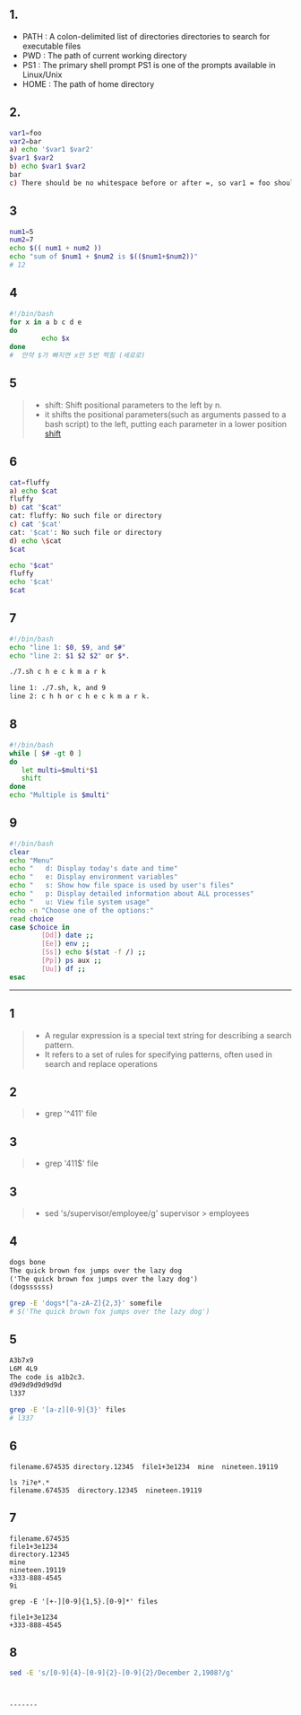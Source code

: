 ## 1.
- PATH : A colon-delimited list of directories
        directories to search for executable files
- PWD : The path of current working directory 
- PS1 : The primary shell prompt
        PS1 is one of the prompts available in Linux/Unix
- HOME : The path of home directory

## 2.
```bash
var1=foo
var2=bar
a) echo '$var1 $var2' 
$var1 $var2
b) echo $var1 $var2
bar
c) There should be no whitespace before or after =, so var1 = foo should be changed to var1=foo
```

## 3
```bash
num1=5
num2=7
echo $(( num1 + num2 ))
echo "sum of $num1 + $num2 is $(($num1+$num2))"
# 12
```

## 4
```bash
#!/bin/bash
for x in a b c d e
do
        echo $x
done
#  만약 $가 빠지면 x만 5번 찍힘 (세로로)
```

## 5
> - shift: Shift positional parameters to the left by n.
> - it shifts the positional parameters(such as arguments passed to a bash script) to the left, putting each parameter in a lower position
> [shift](https://ss64.com/bash/shift.html)

## 6
```bash
cat=fluffy
a) echo $cat
fluffy
b) cat "$cat"
cat: fluffy: No such file or directory
c) cat '$cat'
cat: '$cat': No such file or directory
d) echo \$cat
$cat

echo "$cat"
fluffy
echo '$cat'
$cat
```

## 7
```bash
#!/bin/bash
echo "line 1: $0, $9, and $#"
echo "line 2: $1 $2 $2" or $*.

./7.sh c h e c k m a r k

line 1: ./7.sh, k, and 9
line 2: c h h or c h e c k m a r k.
```

## 8
```bash
#!/bin/bash
while [ $# -gt 0 ]
do
   let multi=$multi*$1
   shift
done
echo "Multiple is $multi"
```

## 9
```bash
#!/bin/bash
clear
echo "Menu"
echo "   d: Display today's date and time"
echo "   e: Display environment variables"
echo "   s: Show how file space is used by user's files"
echo "   p: Display detailed information about ALL processes"
echo "   u: View file system usage"
echo -n "Choose one of the options:"
read choice
case $choice in
        [Dd]) date ;;
        [Ee]) env ;;
        [Ss]) echo $(stat -f /) ;;
        [Pp]) ps aux ;;
        [Uu]) df ;;
esac
```
---

## 1 
> - A regular expression is a special text string for describing a search pattern.
> - It refers to a set of rules for specifying patterns, often used in search and replace operations

## 2
> - grep '^411' file

## 3
> - grep '411$' file

## 3
> - sed 's/supervisor/employee/g' supervisor > employees

## 4
```txt
dogs bone
The quick brown fox jumps over the lazy dog
('The quick brown fox jumps over the lazy dog')
(dogssssss)
```
```bash
grep -E 'dogs*[^a-zA-Z]{2,3}' somefile
# $('The quick brown fox jumps over the lazy dog')
```

## 5
```txt
A3b7x9
L6M 4L9
The code is a1b2c3.
d9d9d9d9d9d9d
l337
```
```bash
grep -E '[a-z][0-9]{3}' files
# l337
```

## 6
```console
filename.674535 directory.12345  file1+3e1234  mine  nineteen.19119

ls ?i?e*.*
filename.674535  directory.12345  nineteen.19119
```

## 7
```text
filename.674535
file1+3e1234
directory.12345
mine
nineteen.19119
+333-888-4545
9i
```
```console
grep -E '[+-][0-9]{1,5}.[0-9]*' files

file1+3e1234
+333-888-4545
```

## 8
```bash
sed -E 's/[0-9]{4}-[0-9]{2}-[0-9]{2}/December 2,1908?/g'



-------



   
   